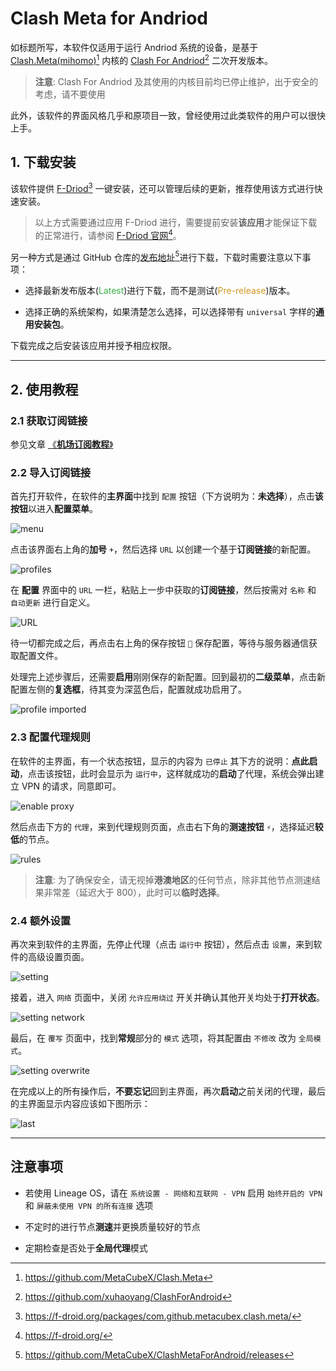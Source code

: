 # Clash Meta for Andriod

如标题所写，本软件仅适用于运行 Andriod 系统的设备，是基于 [Clash.Meta(mihomo)][1][^1] 内核的 [Clash For Andriod][2][^2] 二次开发版本。
> **注意**: Clash For Andriod 及其使用的内核目前均已停止维护，出于安全的考虑，请不要使用

此外，该软件的界面风格几乎和原项目一致，曾经使用过此类软件的用户可以很快上手。

## 1. 下载安装

该软件提供 [F-Driod][3][^3] 一键安装，还可以管理后续的更新，推荐使用该方式进行快速安装。

> 以上方式需要通过应用 F-Driod 进行，需要提前安装**该应用**才能保证下载的正常进行，请参阅 [F-Driod 官网][4][^4]。

另一种方式是通过 GitHub 仓库的[发布地址][5][^5]进行下载，下载时需要注意以下事项：

- 选择最新发布版本(<font color=#3cb04c>Latest</font>)进行下载，而不是测试(<font color=#d29922>Pre-release</font>)版本。

- 选择正确的系统架构，如果清楚怎么选择，可以选择带有 `universal` 字样的**通用安装包**。

下载完成之后安装该应用并授予相应权限。

---

## 2. 使用教程

### 2.1 获取订阅链接

参见文章 [《**机场订阅教程**》](../4/subscribe.md)

### 2.2 导入订阅链接

首先打开软件，在软件的**主界面**中找到 `配置` 按钮（下方说明为：**未选择**），点击**该按钮**以进入**配置菜单**。

![menu](./res/CMFA_main.png)

点击该界面右上角的**加号** `+`，然后选择 `URL` 以创建一个基于**订阅链接**的新配置。

![profiles](./res/CMFA_profile_1.png)

在 **配置** 界面中的 `URL` 一栏，粘贴上一步中获取的**订阅链接**，然后按需对 `名称` 和 `自动更新` 进行自定义。

![URL](./res/CMFA_configure_profile.png)

待一切都完成之后，再点击右上角的保存按钮 `💾` 保存配置，等待与服务器通信获取配置文件。

处理完上述步骤后，还需要**启用**刚刚保存的新配置。回到最初的**二级菜单**，点击新配置左侧的**复选框**，待其变为深蓝色后，配置就成功启用了。

![profile imported](./res/CMFA_profile_2.png)

### 2.3 配置代理规则

在软件的主界面，有一个状态按钮，显示的内容为 `已停止` 其下方的说明：**点此启动**，点击该按钮，此时会显示为 `运行中`，这样就成功的**启动**了代理，系统会弹出建立 VPN 的请求，同意即可。

![enable proxy](./res/CMFA_enable_proxy.png)

然后点击下方的 `代理`，来到代理规则页面，点击右下角的**测速按钮** `⚡`，选择延迟**较低**的节点。

![rules](./res/CMFA_select_node.png)

> **注意**: 为了确保安全，请无视掉**港澳地区**的任何节点，除非其他节点测速结果非常差（延迟大于 800），此时可以**临时选择**。

### 2.4 额外设置

再次来到软件的主界面，先停止代理（点击 `运行中` 按钮），然后点击 `设置`，来到软件的高级设置页面。

![setting](./res/CMFA_setting.png)

接着，进入 `网络` 页面中，关闭 `允许应用绕过` 开关并确认其他开关均处于**打开状态**。

![setting network](./res/CMFA_setting_network.png)

最后，在 `覆写` 页面中，找到**常规**部分的 `模式` 选项，将其配置由 `不修改` 改为 `全局模式`。

![setting overwrite](./res/CMFA_setting_overwrite.png)

在完成以上的所有操作后，**不要忘记**回到主界面，再次**启动**之前关闭的代理，最后的主界面显示内容应该如下图所示：

![last](./res/CMFA_enable_proxy.png)

---

## 注意事项

- 若使用 Lineage OS，请在 `系统设置 - 网络和互联网 - VPN` 启用 `始终开启的 VPN` 和 `屏蔽未使用 VPN 的所有连接` 选项

- 不定时的进行节点**测速**并更换质量较好的节点

- 定期检查是否处于**全局代理**模式

[1]: https://github.com/MetaCubeX/Clash.Meta
[^1]: https://github.com/MetaCubeX/Clash.Meta

[2]: https://github.com/xuhaoyang/ClashForAndroid
[^2]: https://github.com/xuhaoyang/ClashForAndroid

[3]: https://f-droid.org/packages/com.github.metacubex.clash.meta/
[^3]: https://f-droid.org/packages/com.github.metacubex.clash.meta/

[4]: https://f-droid.org/
[^4]: https://f-droid.org/

[5]: https://github.com/MetaCubeX/ClashMetaForAndroid/releases
[^5]: https://github.com/MetaCubeX/ClashMetaForAndroid/releases